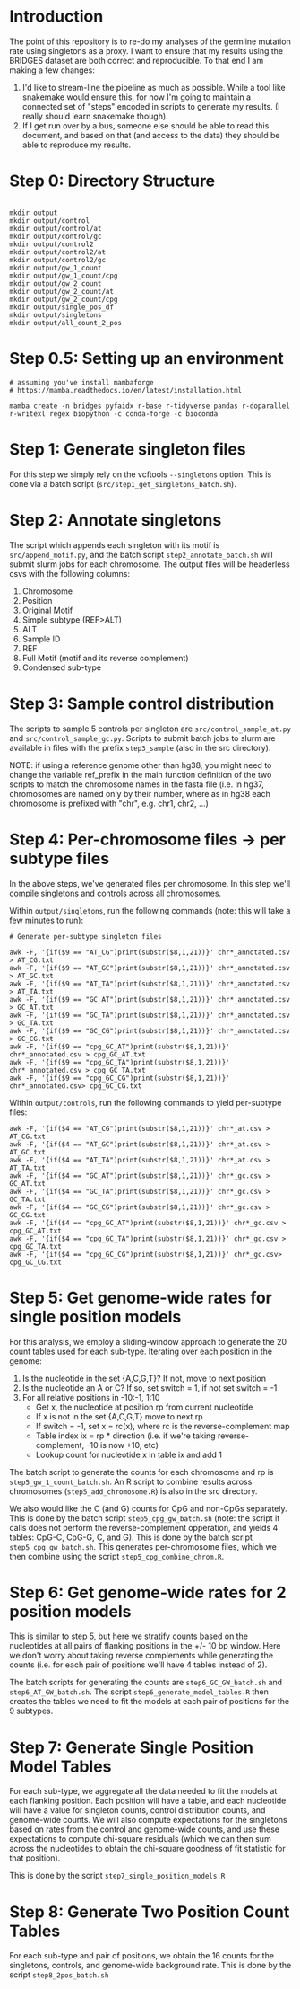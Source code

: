 # Introduction

The point of this repository is to re-do my analyses of the germline mutation rate using singletons as a proxy. I want to ensure that my results using the BRIDGES dataset are both correct and reproducible. To that end I am making a few changes:

1. I'd like to stream-line the pipeline as much as possible. While a tool like snakemake would ensure this, for now I'm going to maintain a connected set of "steps" encoded in scripts to generate my results. (I really should learn snakemake though).
2. If I get run over by a bus, someone else should be able to read this document, and based on that (and access to the data) they should be able to reproduce my results.

# Step 0: Directory Structure

```{bash}

mkdir output
mkdir output/control
mkdir output/control/at
mkdir output/control/gc
mkdir output/control2
mkdir output/control2/at
mkdir output/control2/gc
mkdir output/gw_1_count
mkdir output/gw_1_count/cpg
mkdir output/gw_2_count
mkdir output/gw_2_count/at
mkdir output/gw_2_count/cpg
mkdir output/single_pos_df
mkdir output/singletons
mkdir output/all_count_2_pos

```

# Step 0.5: Setting up an environment

```{bash}
# assuming you've install mambaforge 
# https://mamba.readthedocs.io/en/latest/installation.html

mamba create -n bridges pyfaidx r-base r-tidyverse pandas r-doparallel r-writexl regex biopython -c conda-forge -c bioconda

```

# Step 1: Generate singleton files

For this step we simply rely on the vcftools `--singletons` option. This is done via a batch script (`src/step1_get_singletons_batch.sh`).

# Step 2: Annotate singletons

The script which appends each singleton with its motif is `src/append_motif.py`, and the batch script `step2_annotate_batch.sh` will submit slurm jobs for each chromosome. The output files will be headerless csvs with the following columns:

1. Chromosome
2. Position
3. Original Motif
4. Simple subtype (REF>ALT)
5. ALT
6. Sample ID
7. REF
8. Full Motif (motif and its reverse complement)
9. Condensed sub-type

# Step 3: Sample control distribution
The scripts to sample 5 controls per singleton are `src/control_sample_at.py` and `src/control_sample_gc.py`. Scripts to submit batch jobs to slurm are available in files with the prefix `step3_sample` (also in the src directory).

NOTE: if using a reference genome other than hg38, you might need to change the variable ref_prefix in the main function definition of the two scripts to match the chromosome names in the fasta file (i.e. in hg37, chromosomes are named only by their number, where as in hg38 each chromosome is prefixed with "chr", e.g. chr1, chr2, ...)

# Step 4: Per-chromosome files -> per subtype files

In the above steps, we've generated files per chromosome. In this step we'll compile singletons and controls across all chromosomes.

Within `output/singletons`, run the following commands (note: this will take a few minutes to run):

```{bash}
# Generate per-subtype singleton files

awk -F, '{if($9 == "AT_CG")print(substr($8,1,21))}' chr*_annotated.csv > AT_CG.txt
awk -F, '{if($9 == "AT_GC")print(substr($8,1,21))}' chr*_annotated.csv > AT_GC.txt
awk -F, '{if($9 == "AT_TA")print(substr($8,1,21))}' chr*_annotated.csv > AT_TA.txt
awk -F, '{if($9 == "GC_AT")print(substr($8,1,21))}' chr*_annotated.csv > GC_AT.txt
awk -F, '{if($9 == "GC_TA")print(substr($8,1,21))}' chr*_annotated.csv > GC_TA.txt
awk -F, '{if($9 == "GC_CG")print(substr($8,1,21))}' chr*_annotated.csv > GC_CG.txt
awk -F, '{if($9 == "cpg_GC_AT")print(substr($8,1,21))}' chr*_annotated.csv > cpg_GC_AT.txt
awk -F, '{if($9 == "cpg_GC_TA")print(substr($8,1,21))}' chr*_annotated.csv > cpg_GC_TA.txt
awk -F, '{if($9 == "cpg_GC_CG")print(substr($8,1,21))}' chr*_annotated.csv> cpg_GC_CG.txt
```

Within `output/controls`, run the following commands to yield per-subtype files:

```{bash}
awk -F, '{if($4 == "AT_CG")print(substr($8,1,21))}' chr*_at.csv > AT_CG.txt
awk -F, '{if($4 == "AT_GC")print(substr($8,1,21))}' chr*_at.csv > AT_GC.txt
awk -F, '{if($4 == "AT_TA")print(substr($8,1,21))}' chr*_at.csv > AT_TA.txt
awk -F, '{if($4 == "GC_AT")print(substr($8,1,21))}' chr*_gc.csv > GC_AT.txt
awk -F, '{if($4 == "GC_TA")print(substr($8,1,21))}' chr*_gc.csv > GC_TA.txt
awk -F, '{if($4 == "GC_CG")print(substr($8,1,21))}' chr*_gc.csv > GC_CG.txt
awk -F, '{if($4 == "cpg_GC_AT")print(substr($8,1,21))}' chr*_gc.csv > cpg_GC_AT.txt
awk -F, '{if($4 == "cpg_GC_TA")print(substr($8,1,21))}' chr*_gc.csv > cpg_GC_TA.txt
awk -F, '{if($4 == "cpg_GC_CG")print(substr($8,1,21))}' chr*_gc.csv> cpg_GC_CG.txt
```

# Step 5: Get genome-wide rates for single position models

For this analysis, we employ a sliding-window approach to generate the 20 count tables used for each sub-type. Iterating over each position in the genome:

1. Is the nucleotide in the set \{A,C,G,T\}? If not, move to next position
2. Is the nucleotide an A or C? If so, set switch = 1, if not set switch = -1
3. For all relative positions in -10:-1, 1:10
    * Get x, the nucleotide at position rp from current nucleotide
    * If x is not in the set \{A,C,G,T\} move to next rp
    * If switch = -1, set x = rc(x), where rc is the reverse-complement map
    * Table index ix = rp * direction (i.e. if we're taking reverse-complement, -10 is now +10, etc)
    * Lookup count for nucleotide x in table ix and add 1
    
The batch script to generate the counts for each chromosome and rp is `step5_gw_1_count_batch.sh`. An R script to combine results across chromosomes (`step5_add_chromosome.R`) is also in the src directory.

We also would like the C (and G) counts for CpG and non-CpGs separately. This is done by the batch script `step5_cpg_gw_batch.sh` (note: the script it calls does not perform the reverse-complement opperation, and yields 4 tables: CpG-C, CpG-G, C, and G). This is done by the batch script `step5_cpg_gw_batch.sh`. This generates per-chromosome files, which we then combine using the script `step5_cpg_combine_chrom.R`.

# Step 6: Get genome-wide rates for 2 position models

This is similar to step 5, but here we stratify counts based on the nucleotides at all pairs of flanking positions in the +/- 10 bp window. Here we don't worry about taking reverse complements while generating the counts (i.e. for each pair of positions we'll have 4 tables instead of 2).

The batch scripts for generating the counts are `step6_GC_GW_batch.sh` and `step6_AT_GW_batch.sh`. The script `step6_generate_model_tables.R` then creates the tables we need to fit the models at each pair of positions for the 9 subtypes.

# Step 7: Generate Single Position Model Tables

For each sub-type, we aggregate all the data needed to fit the models at each flanking position. Each position will have a table, and each nucleotide will have a value for singleton counts, control distribution counts, and genome-wide counts. We will also compute expectations for the singletons based on rates from the control and genome-wide counts, and use these expectations to compute chi-square residuals (which we can then sum across the nucleotides to obtain the chi-square goodness of fit statistic for that position).

This is done by the script `step7_single_position_models.R`

# Step 8: Generate Two Position Count Tables

For each sub-type and pair of positions, we obtain the 16 counts for the singletons, controls, and genome-wide background rate. This is done by the script `step8_2pos_batch.sh`